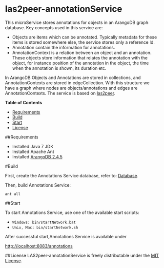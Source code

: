 # las2peer-annotationService
This microService stores annotations for objects in an ArangoDB graph database. Key concepts used in this service are:
* Objects are items which can be annotated. Typically metadata for these items is stored somewhere else, the service stores only a reference Id.
* Annotation contain the information for annotations. 
* AnnotationContext is a relation between an object and an annotation. These objects store information that relates the annotation with the object, for instance position of the annotation in the object, the time when the annotation is shown, its duration etc.

In ArangoDB Objects and Annotations are stored in collections, and AnnotationContexts are stored in edgeCollection. With this structure we have a graph where nodes are objects/annotations and edges are AnnotationContexts. The service is based on [las2peer](https://github.com/rwth-acis/LAS2peer).

**Table of Contents**
- [Requirements](#)
- [Build](#Build)
- [Start](#)
- [License](#)

##Requirements

* Installed Java 7 JDK
* Installed Apache Ant
* Installed [ArangoDB 2.4.5](https://www.arangodb.com/download)

#Build

First, create the Annotations Service database, refer to: [Database](https://github.com/rwth-acis/las2peer-annotationService/blob/master/Database.md).

Then, build  Annotations Service:

```
ant all
```

##Start

To start Annotations Service, use one of the available start scripts:
  
  * `Windows: bin/startNetwork.bat`
  * `Unix, Mac: bin/startNetwork.sh`

After successful start,Annotations Service is available under

  [http://localhost:8083/annotations](http://localhost:8083/annotations)
  

##License
LAS2peer-annotationService is freely distributable under the [MIT License](https://github.com/rwth-acis/las2peer-annotationService/blob/master/LICENSE).


